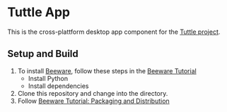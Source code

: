 # Tuttle App

This is the cross-plattform desktop app component for the [Tuttle project](https://github.com/tuttle-dev).


## Setup and Build 

1. To install [Beeware](http://beeware.org), follow these steps in the [Beeware Tutorial](https://docs.beeware.org/en/latest/tutorial/tutorial-0.html)
    - Install Python
    - Install dependencies
2. Clone this repository and change into the directory.
3. Follow [Beeware Tutorial: Packaging and Distribution](https://docs.beeware.org/en/latest/tutorial/tutorial-3.html)
